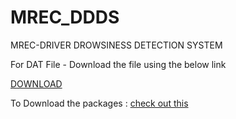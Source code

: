 # MREC_DDDS
MREC-DRIVER DROWSINESS DETECTION SYSTEM

For DAT File - Download the file using the below link

[DOWNLOAD](https://drive.google.com/file/d/1L_PUwUF4aWMoWdTZKU0-qZpUxRt25NVq/view?usp=share_link)

To Download the packages : [check out this ](https://github.com/Techie03/MREC_DDDS/blob/main/DDDS%20PPT.pptx)


